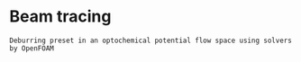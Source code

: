 # Beam tracing
`Deburring preset in an optochemical potential flow space using solvers by OpenFOAM`

